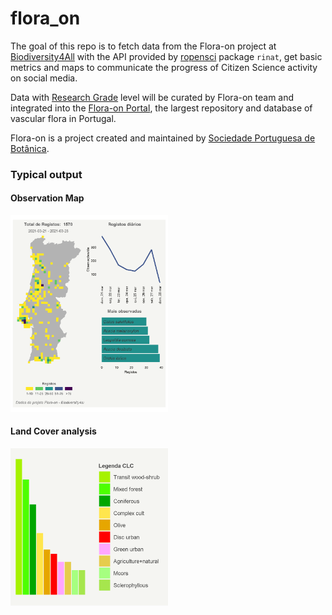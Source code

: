 
# flora_on

<!-- badges: start -->
<!-- badges: end -->

The goal of this repo is to fetch data from the Flora-on project at [Biodiversity4All](https://www.biodiversity4all.org/projects/flora-on) with the API provided by [ropensci](https://ropensci.org/) package `rinat`, get basic metrics and maps to communicate the progress of Citizen Science activity on social media.

Data with [Research Grade](https://www.inaturalist.org/posts/26549-what-is-a-verifiable-observation-and-how-does-it-reach-research-grade) level will be curated by Flora-on team and integrated into the [Flora-on Portal](http://www.flora-on.pt), the largest repository and database of vascular flora in Portugal.

Flora-on is a project created and maintained by [Sociedade Portuguesa de Botânica](http://www.spbotanica.pt).

### Typical output

#### Observation Map
<img src="figures/README-example_pt.png" width="50%" />

#### Land Cover analysis
<img src="figures/README-example_CLC.png" width="50%" />
